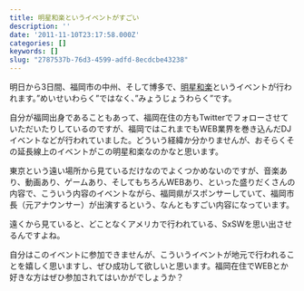 ```yaml
---
title: 明星和楽というイベントがすごい
description: ''
date: '2011-11-10T23:17:58.000Z'
categories: []
keywords: []
slug: "2787537b-76d3-4599-adfd-8ecdcbe43238"
---
```

明日から3日間、福岡市の中州、そして博多で、[明星和楽](http://myojowaraku.net/)というイベントが行われます。”めいせいわらく”ではなく、”みょうじょうわらく”です。

自分が福岡出身であることもあって、福岡在住の方もTwitterでフォローさせていただいたりしているのですが、福岡ではこれまでもWEB業界を巻き込んだDJイベントなどが行われていました。どういう経緯か分かりませんが、おそらくその延長線上のイベントがこの明星和楽なのかなと思います。

東京という遠い場所から見ているだけなのでよくつかめないのですが、音楽あり、動画あり、ゲームあり、そしてもちろんWEBあり、といった盛りだくさんの内容で、こういう内容のイベントながら、福岡県がスポンサーしていて、福岡市長（元アナウンサー）が出演するという、なんともすごい内容になっています。

遠くから見ていると、どことなくアメリカで行われている、SxSWを思い出させるんですよね。

自分はこのイベントに参加できませんが、こういうイベントが地元で行われることを嬉しく思いますし、ぜひ成功して欲しいと思います。福岡在住でWEBとか好きな方はぜひ参加されてはいかがでしょうか？